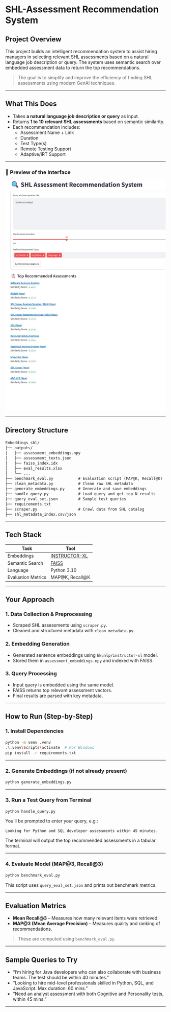 # SHL-Assessment Recommendation System

## Project Overview

This project builds an intelligent recommendation system to assist hiring managers in selecting relevant SHL assessments based on a natural language job description or query. The system uses semantic search over embedded assessment data to return the top recommendations.

> The goal is to simplify and improve the efficiency of finding SHL assessments using modern GenAI techniques.

---

## What This Does

- Takes **a natural language job description or query** as input.
- Returns **1 to 10 relevant SHL assessments** based on semantic similarity.
- Each recommendation includes:
  - Assessment Name + Link
  - Duration
  - Test Type(s)
  - Remote Testing Support
  - Adaptive/IRT Support

---

### 📄 Preview of the Interface

![PDF Preview](https://github.com/garvitkumbhat619/SHL_Assessment-Recommendation_System/blob/e5e8d6bc0b7d6c78558439ed3fa4283aec5ef21f/SHL%20Assessment%20Recommender-page-001_new.jpg)

---

## Directory Structure

```
Embeddings_shl/
├── outputs/
│   ├── assessment_embeddings.npy
│   ├── assessment_texts.json
│   ├── faiss_index.idx
│   ├── eval_results.xlsx
│   └── ...
├── benchmark_eval.py           # Evaluation script (MAP@K, Recall@K)
├── clean_metadata.py           # Clean raw SHL metadata
├── generate_embeddings.py      # Generate and save embeddings
├── handle_query.py             # Load query and get top N results
├── query_eval_set.json         # Sample test queries
├── requirements.txt
├── scraper.py                  # Crawl data from SHL catalog
├── shl_metadata_index.csv/json
```
---

## Tech Stack

| Task | Tool |
|------|------|
| Embeddings | [INSTRUCTOR-XL](https://huggingface.co/hkunlp/instructor-xl) |
| Semantic Search | [FAISS](https://github.com/facebookresearch/faiss) |
| Language | Python 3.10 |
| Evaluation Metrics | MAP@K, Recall@K |

---

## Your Approach

### 1. Data Collection & Preprocessing
- Scraped SHL assessments using `scraper.py`.
- Cleaned and structured metadata with `clean_metadata.py`.

### 2. Embedding Generation
- Generated sentence embeddings using `hkunlp/instructor-xl` model.
- Stored them in `assessment_embeddings.npy` and indexed with FAISS.

### 3. Query Processing
- Input query is embedded using the same model.
- FAISS returns top relevant assessment vectors.
- Final results are parsed with key metadata.

---

## How to Run (Step-by-Step)

### 1. Install Dependencies

```bash
python -m venv .venv
.\.venv\Scripts\activate  # For Windows
pip install -r requirements.txt
```

---

### 2. Generate Embeddings (if not already present)

```bash
python generate_embeddings.py
```

---

### 3. Run a Test Query from Terminal

```bash
python handle_query.py
```

You’ll be prompted to enter your query, e.g.:

```
Looking for Python and SQL developer assessments within 45 minutes.
```

The terminal will output the top recommended assessments in a tabular format.

---

### 4. Evaluate Model (MAP@3, Recall@3)

```bash
python benchmark_eval.py
```

This script uses `query_eval_set.json` and prints out benchmark metrics.

---

## Evaluation Metrics

- **Mean Recall@3** – Measures how many relevant items were retrieved.
- **MAP@3 (Mean Average Precision)** – Measures quality and ranking of recommendations.

> These are computed using `benchmark_eval.py`.

---

## Sample Queries to Try

- “I’m hiring for Java developers who can also collaborate with business teams. The test should be within 40 minutes.”
- “Looking to hire mid-level professionals skilled in Python, SQL, and JavaScript. Max duration: 60 mins.”
- “Need an analyst assessment with both Cognitive and Personality tests, within 45 mins.”

---
